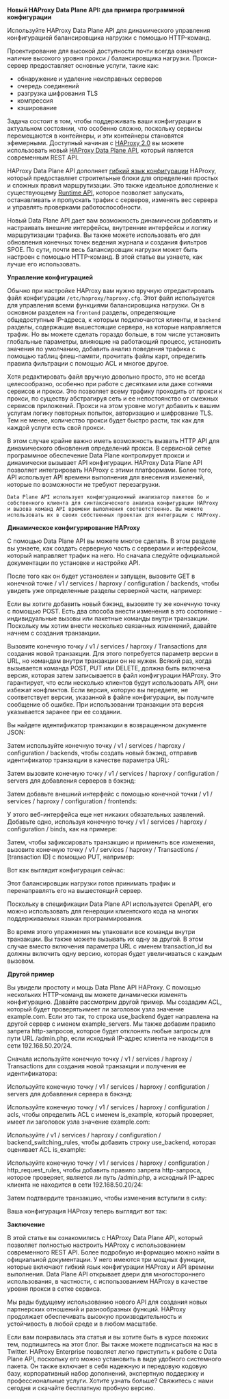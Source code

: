 **Новый HAProxy Data Plane API: два примера программной конфигурации**

Используйте HAProxy Data Plane API для динамического управления конфигурацией балансировщика нагрузки с помощью HTTP-команд.

Проектирование для высокой доступности почти всегда означает наличие высокого уровня прокси / балансировщика нагрузки. Прокси-сервер предоставляет основные услуги, такие как:

- обнаружение и удаление неисправных серверов
- очередь соединений
- разгрузка шифрования TLS
- компрессия
- кэширование

Задача состоит в том, чтобы поддерживать ваши конфигурации в актуальном состоянии, что особенно сложно, поскольку сервисы перемещаются в контейнеры, и эти контейнеры становятся эфемерными.  Доступный начиная с [HAProxy 2.0](https://www.haproxy.com/blog/haproxy-2-0-and-beyond/) вы можете использовать новый [HAProxy Data Plane API](https://www.haproxy.com/documentation/hapee/1-9r1/configuration/dataplaneapi/), который является современным REST API.

HAProxy Data Plane API дополняет [гибкий язык конфигурации](https://www.haproxy.com/blog/the-four-essential-sections-of-an-haproxy-configuration/) HAProxy, который предоставляет строительные блоки для определения простых и сложных правил маршрутизации. Это также идеальное дополнение к существующему [Runtime API](https://www.haproxy.com/blog/dynamic-configuration-haproxy-runtime-api/), которое позволяет запускать, останавливать и пропускать трафик с серверов, изменять вес сервера и управлять проверками работоспособности.

Новый Data Plane API дает вам возможность динамически добавлять и настраивать внешние интерфейсы, внутренние интерфейсы и логику маршрутизации трафика. Вы также можете использовать его для обновления конечных точек ведения журнала и создания фильтров SPOE. По сути, почти весь балансировщик нагрузки может быть настроен с помощью HTTP-команд. В этой статье вы узнаете, как лучше его использовать.

**Управление конфигурацией**

Обычно при настройке HAProxy вам нужно вручную отредактировать файл конфигурации `/etc/haproxy/haproxy.cfg`. Этот файл используется для управления всеми функциями балансировщика нагрузки. Он в основном разделен на `frontend` разделы, определяющие общедоступные IP-адреса, к которым подключаются клиенты, и `backend` разделы, содержащие вышестоящие сервера, на которые направляется трафик. Но вы можете сделать гораздо больше, в том числе установить глобальные параметры, влияющие на работающий процесс, установить значения по умолчанию, добавить анализ поведения трафика с помощью таблиц флеш-памяти, прочитать файлы карт, определить правила фильтрации с помощью ACL и многое другое.

Хотя редактировать файл вручную довольно просто, это не всегда целесообразно, особенно при работе с десятками или даже сотнями сервисов и прокси. Это позволяет всему трафику проходить от прокси к прокси, по существу абстрагируя сеть и ее непостоянство от смежных сервисов приложений. Прокси на этом уровне могут добавить к вашим услугам  логику повторных попыток, авторизацию и шифрование TLS. Тем не менее, количество прокси будет быстро расти, так как для каждой услуги есть свой прокси.

В этом случае крайне важно иметь возможность вызвать HTTP API для динамического обновления определений прокси. В сервисной сетке программное обеспечение Data Plane контролирует прокси и динамически вызывает API конфигурации. HAProxy Data Plane API позволяет интегрировать HAProxy с этими платформами. Более того, API использует API времени выполнения для внесения изменений, которые по возможности не требуют перезагрузки.

```
Data Plane API использует конфигурационный анализатор пакетов Go и собственного клиента для синтаксического анализа конфигурации HAProxy и вызова команд API времени выполнения соответственно. Вы можете использовать их в своих собственных проектах для интеграции с HAProxy.
```

**Динамическое конфигурирование HAProxy**

С помощью Data Plane API вы можете многое сделать. В этом разделе вы узнаете, как создать серверную часть с серверами и интерфейсом, который направляет трафик на него. Но сначала следуйте официальной документации по установке и настройке API.

После того как он будет  установлен и запущен, вызовите GET в конечной точке / v1 / services / haproxy / configuration / backends, чтобы увидеть уже определенные разделы серверной части, например:

Если вы хотите добавить новый бэкэнд, вызовите ту же конечную точку с помощью POST. Есть два способа внести изменения в это состояние - индивидуальные вызовы или пакетные команды внутри транзакции. Поскольку мы хотим внести несколько связанных изменений, давайте начнем с создания транзакции.

Вызовите конечную точку / v1 / services / haproxy / Transactions для создания новой транзакции. Для этого потребуется параметр версии в URL, но командам внутри транзакции он не нужен. Всякий раз, когда вызывается команда POST, PUT или DELETE, должна быть включена версия, которая затем записывается в файл конфигурации HAProxy. Это гарантирует, что если несколько клиентов будут использовать API, они избежат конфликтов. Если версия, которую вы передаете, не соответствует версии, указанной в файле конфигурации, вы получите сообщение об ошибке. При использовании транзакции эта версия указывается заранее при ее создании.

Вы найдете идентификатор транзакции в возвращенном документе JSON:

Затем используйте конечную точку / v1 / services / haproxy / configuration / backends, чтобы создать новый бэкэнд, отправив идентификатор транзакции в качестве параметра URL:

Затем вызовите конечную точку / v1 / services / haproxy / configuration / servers для добавления серверов в бэкэнд:

Затем добавьте внешний интерфейс с помощью конечной точки / v1 / services / haproxy / configuration / frontends:

У этого веб-интерфейса еще нет никаких обязательных заявлений. Добавьте одно, используя конечную точку / v1 / services / haproxy / configuration / binds, как на примере:

Затем, чтобы зафиксировать транзакцию и применить все изменения, вызовите конечную точку / v1 / services / haproxy / Transactions / [transaction ID] с помощью PUT, например:

Вот как выглядит конфигурация сейчас:

Этот балансировщик нагрузки готов принимать трафик и перенаправлять его на вышестоящий сервер.

Поскольку в спецификации Data Plane API используется OpenAPI, его можно использовать для генерации клиентского кода на многих поддерживаемых языках программирования.

Во время этого упражнения мы упаковали все команды внутри транзакции. Вы также можете вызывать их одну за другой. В этом случае вместо включения параметра URL с именем transaction_id вы должны включить одну версию, которая будет увеличиваться с каждым вызовом.

**Другой пример**

Вы увидели простоту и мощь Data Plane API HAProxy. С помощью нескольких HTTP-команд вы можете динамически изменять конфигурацию. Давайте рассмотрим другой пример. Мы создадим ACL, который будет проверятьимеет ли заголовок узла значение example.com. Если это так, то строка use_backend будет направлена на другой сервер с именем example_servers. Мы также добавим правило запрета http-запросов, которое будет отклонять любые запросы для пути URL /admin.php, если исходный IP-адрес клиента не находится в сети 192.168.50.20/24.

Сначала используйте конечную точку / v1 / services / haproxy / Transactions для создания новой транзакции и получения ее идентификатора:

Используйте конечную точку / v1 / services / haproxy / configuration / servers для добавления сервера в бэкэнд:

Используйте конечную точку / v1 / services / haproxy / configuration / acls, чтобы определить ACL с именем is_example, который проверяет, имеет ли заголовок узла значение example.com:

Используйте / v1 / services / haproxy / configuration / backend_switching_rules, чтобы добавить строку use_backend, которая оценивает ACL is_example:

Используйте конечную точку / v1 / services / haproxy / configuration / http_request_rules, чтобы добавить правило запрета http-запроса, которое проверяет, является ли путь /admin.php, а исходный IP-адрес клиента не находится в сети 192.168.50.20/24:

Затем подтвердите транзакцию, чтобы изменения вступили в силу:

Ваша конфигурация HAProxy теперь выглядит вот так:

**Заключение**

В этой статье вы ознакомились с HAProxy Data Plane API, который позволяет полностью настроить HAProxy с использованием современного REST API. Более подробную информацию можно найти в официальной документации. У него имеются три мощных функции, которые включают гибкий язык конфигурации HAProxy и API времени выполнения. Data Plane API открывает двери для многостороннего использования, в частности, с использованием HAProxy в качестве уровня прокси в сетке сервиса.

Мы рады будущему использованию нового API для создания новых партнерских отношений и разнообразных функций. HAProxy продолжает обеспечивать высокую производительность и устойчивость в любой среде и в любом масштабе.

Если вам понравилась эта статья и вы хотите быть в курсе похожих тем, подпишитесь на этот блог. Вы также можете подписаться на нас в Twitter. HAProxy Enterprise позволяет легко приступить к работе с Data Plane API, поскольку его можно установить в виде удобного системного пакета. Он также включает в себя надежную и передовую кодовую базу, корпоративный набор дополнений, экспертную поддержку и профессиональные услуги. Хотите узнать больше? Свяжитесь с нами сегодня и скачайте бесплатную пробную версию.




